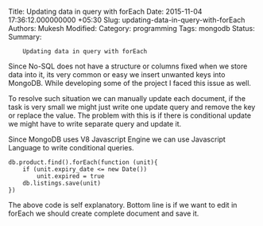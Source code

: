 Title: Updating data in query with forEach
Date: 2015-11-04 17:36:12.000000000 +05:30
Slug: updating-data-in-query-with-forEach
Authors: Mukesh
Modified: 
Category: programming
Tags: mongodb
Status: 
Summary: 

        Updating data in query with forEach 

Since No-SQL does not have a structure or columns fixed when we store data into it, its very common or easy we insert unwanted keys into MongoDB. 
While developing some of the project I faced this issue as well. 

To resolve such situation we can manually update each document, if the task is very small we might just write one update query and remove the key or replace the value. The problem with this is if there is conditional update we might have to write separate query and update it. 

Since MongoDB uses V8 Javascript Engine we can use Javascript Language to write conditional queries. 


	db.product.find().forEach(function (unit){
	    if (unit.expiry_date <= new Date())
	    	unit.expired = true
	    db.listings.save(unit)
	})

The above code is self explanatory. Bottom line is if we want to edit in forEach we should create complete document and save it. 